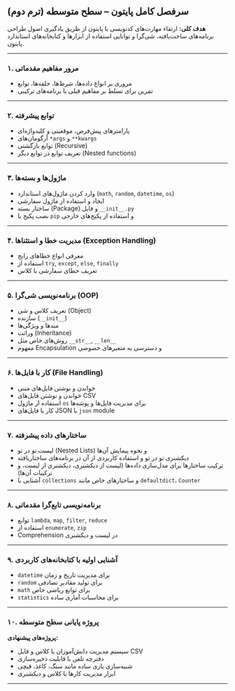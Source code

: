 

## **سرفصل کامل پایتون – سطح متوسطه (ترم دوم)**

**هدف کلی:** ارتقاء مهارت‌های کدنویسی با پایتون از طریق یادگیری اصول طراحی برنامه‌های ساخت‌یافته، شی‌گرا و توانایی استفاده از ابزارها و کتابخانه‌های استاندارد پایتون.

---

### **۱. مرور مفاهیم مقدماتی**

* مروری بر انواع داده‌ها، شرط‌ها، حلقه‌ها، توابع
* تمرین برای تسلط بر مفاهیم قبلی با برنامه‌های ترکیبی

---

### **۲. توابع پیشرفته**

* پارامترهای پیش‌فرض، موقعیتی و کلیدواژه‌ای
* آرگومان‌های `*args` و `**kwargs`
* توابع بازگشتی (Recursive)
* تعریف توابع در توابع دیگر (Nested functions)

---

### **۳. ماژول‌ها و بسته‌ها**

* وارد کردن ماژول‌های استاندارد (`math`, `random`, `datetime`, `os`)
* ایجاد و استفاده از ماژول سفارشی
* ساختار بسته (Package) و فایل `__init__.py`
* نصب پکیج با `pip` و استفاده از پکیج‌های خارجی

---

### **۴. مدیریت خطا و استثناها (Exception Handling)**

* معرفی انواع خطاهای رایج
* استفاده از `try`, `except`, `else`, `finally`
* تعریف خطای سفارشی با کلاس

---

### **۵. برنامه‌نویسی شی‌گرا (OOP)**

* تعریف کلاس و شی (Object)
* سازنده (`__init__`)
* متدها و ویژگی‌ها
* وراثت (Inheritance)
* روش‌های خاص مثل `__str__`, `__len__`
* مفهوم Encapsulation و دسترسی به متغیرهای خصوصی

---

### **۶. کار با فایل‌ها (File Handling)**

* خواندن و نوشتن فایل‌های متنی
* خواندن و نوشتن فایل‌های CSV
* استفاده از ماژول `os` برای مدیریت فایل‌ها و پوشه‌ها
* کار با فایل‌های JSON با `json` module

---


### **۷. ساختارهای داده پیشرفته**

* لیست تو در تو (Nested Lists) و نحوه پیمایش آن‌ها
* دیکشنری تو در تو و استفاده کاربردی از آن در برنامه‌های ساختاریافته
* ترکیب ساختارها برای مدل‌سازی داده‌ها (لیست از دیکشنری، دیکشنری از لیست، و ترکیبات آن‌ها)
* آشنایی با `collections` و ساختارهای خاص مانند `defaultdict`، `Counter`


---


### **۸. برنامه‌نویسی تابع‌گرا مقدماتی**

* توابع `lambda`, `map`, `filter`, `reduce`
* استفاده از `enumerate`, `zip`
* Comprehension در لیست و دیکشنری

---

### **۹. آشنایی اولیه با کتابخانه‌های کاربردی**

* `datetime` برای مدیریت تاریخ و زمان
* `random` برای تولید مقادیر تصادفی
* `math` برای توابع ریاضی خاص
* `statistics` برای محاسبات آماری ساده

---

### **۱۰. پروژه پایانی سطح متوسطه**

**پروژه‌های پیشنهادی:**

* سیستم مدیریت دانش‌آموزان با کلاس و فایل CSV
* دفترچه تلفن با قابلیت ذخیره‌سازی
* شبیه‌سازی بازی ساده مانند سنگ، کاغذ، قیچی
* ابزار مدیریت کارها با کلاس و دیکشنری

---


